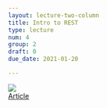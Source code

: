 ```yaml
---
layout: lecture-two-column
title: Intro to REST
type: lecture
num: 4
group: 2
draft: 0
due_date: 2021-01-20

---
```


<img class="large frame" src="https://www.pyimagesearch.com/wp-content/uploads/2018/01/keras_api_header.png" />
<br>
<a href="https://www.pyimagesearch.com/2018/01/29/scalable-keras-deep-learning-rest-api/">Article</a>